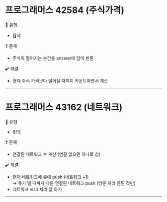 # 프로그래머스 42584 (주식가격)
:pushpin: 유형  
* 탐색  

:question: 문제  
* 주식이 떨어지는 순간을 answer에 담아 반환

:heavy_check_mark: 해결  
* 현재 주식 가격보다 떨어질 때까지 카운트하면서 계산  

---  

# 프로그래머스 43162 (네트워크)
:pushpin: 유형  
* BFS  

:question: 문제  
* 연결된 네트워크 수 계산 (연결 없으면 하나로 침)

:heavy_check_mark: 해결  
* 현재 네트워크에 큐에 push (네트워크 +1)  
	-> 큐가 빌 때까지 다른 연결된 네트워크 push (방문 처리 안된 것만)  
* 네트워크 visit 처리 잘 하기  
---  
